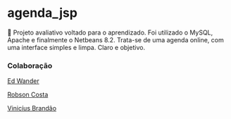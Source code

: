 # agenda_jsp

📅 Projeto avaliativo voltado para o aprendizado. Foi utilizado o MySQL, Apache e finalmente o Netbeans 8.2.
Trata-se de uma agenda online, com uma interface simples e limpa. Claro e objetivo.

### Colaboração

[Ed Wander](https://github.com/Edy940)

[Robson Costa](https://github.com/RobsonCostaRbn)

[Vinicíus Brandão](https://github.com/ViniciusBrandao2)


